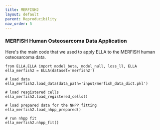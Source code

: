 ```yaml
---
title: MERFISH2
layout: default
parent: Reproducibility
nav_order: 5
---
```


### MERFISH Human Osteosarcoma Data Application

Here's the main code that we used to apply ELLA to the MERFISH human osteosarcoma data.
```
from ELLA.ELLA import model_beta, model_null, loss_ll, ELLA
ella_merfish2 = ELLA(dataset='merfish2')

# load data
ella_merfish2.load_data(data_path='input/merfish_data_dict.pkl')

# load resgistered cells
ella_merfish2.load_registered_cells()

# load prepared data for the NHPP fitting
ella_merfish2.load_nhpp_prepared()

# run nhpp fit
ella_merfish2.nhpp_fit()
```

